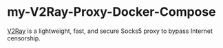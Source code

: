 # my-V2Ray-Proxy-Docker-Compose
[V2Ray](https://guide.v2fly.org/en_US/app/docker-deploy-v2ray.html) is a lightweight, fast, and secure Socks5 proxy to bypass Internet censorship.
